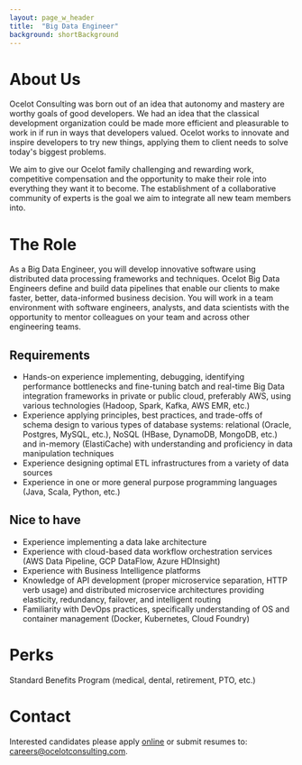 ```yaml
---
layout: page_w_header
title:  "Big Data Engineer"
background: shortBackground
---
```


# About Us

Ocelot Consulting was born out of an idea that autonomy and mastery are worthy goals of good developers. We had an idea that the classical development organization could be made more efficient and pleasurable to work in if run in ways that developers valued. Ocelot works to innovate and inspire developers to try new things, applying them to client needs to solve today's biggest problems.

We aim to give our Ocelot family challenging and rewarding work, competitive compensation and the opportunity to make their role into everything they want it to become. The establishment of a collaborative community of experts is the goal we aim to integrate all new team members into.

# The Role
As a Big Data Engineer, you will develop innovative software using distributed data processing frameworks and techniques.  Ocelot Big Data Engineers define and build data pipelines that enable our clients to make faster, better, data-informed business decision.  You will work in a team environment with software engineers, analysts, and data scientists with the opportunity to mentor colleagues on your team and across other engineering teams.

## Requirements

* Hands-on experience implementing, debugging, identifying performance bottlenecks and fine-tuning batch and real-time Big Data integration frameworks in private or public cloud, preferably AWS, using various technologies (Hadoop, Spark, Kafka, AWS EMR, etc.)
* Experience applying principles, best practices, and trade-offs of schema design to various types of database systems: relational (Oracle, Postgres, MySQL, etc.), NoSQL (HBase, DynamoDB, MongoDB, etc.) and in-memory (ElastiCache) with understanding and proficiency in data manipulation techniques
* Experience designing optimal ETL infrastructures from a variety of data sources
* Experience in one or more general purpose programming languages (Java, Scala, Python, etc.)


## Nice to have
* Experience implementing a data lake architecture
* Experience with cloud-based data workflow orchestration services (AWS Data Pipeline, GCP DataFlow, Azure HDInsight)
* Experience with Business Intelligence platforms
* Knowledge of API development (proper microservice separation, HTTP verb usage) and distributed microservice architectures providing elasticity, redundancy, failover, and intelligent routing
* Familiarity with DevOps practices, specifically understanding of OS and container management (Docker, Kubernetes, Cloud Foundry)


# Perks
Standard Benefits Program (medical, dental, retirement, PTO, etc.)

# Contact
Interested candidates please apply <a href="https://www.indeed.com/job/big-data-engineer-18a7c0d744835ec4" target="_blank">online</a> or submit resumes to: [careers@ocelotconsulting.com](mailto:careers@ocelotconsulting.com).
